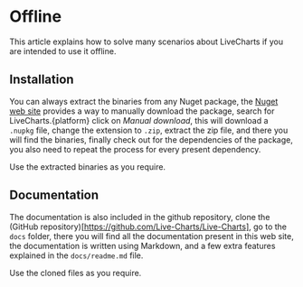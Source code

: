 # Offline

This article explains how to solve many scenarios about LiveCharts if you are intended to use it offline.

## Installation

You can always extract the binaries from any Nuget package, the [Nuget web site](https://www.nuget.org/packages?q=livecharts) provides a way to manually download the package, search for LiveCharts.{platform} click on *Manual download*, this will download a `.nupkg` file, change the extension to `.zip`, extract the zip file, and there you will find the binaries, finally check out for the dependencies of the package, you also need to repeat the process for every present dependency.

Use the extracted binaries as you require.

## Documentation

The documentation is also included in the github repository, clone the (GitHub repository)[https://github.com/Live-Charts/Live-Charts], go to the `docs` folder, there you will find all the documentation present in this web site, the documentation is written using Markdown, and a few extra features explained in the `docs/readme.md` file.

Use the cloned files as you require.